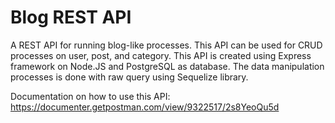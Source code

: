 # Blog REST API

A REST API for running blog-like processes. This API can be used for CRUD processes on user, post, and category. This API is created using Express framework on Node.JS and PostgreSQL as database. The data manipulation processes is done with raw query using Sequelize library.

Documentation on how to use this API: https://documenter.getpostman.com/view/9322517/2s8YeoQu5d
